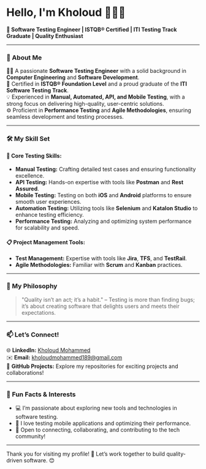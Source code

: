 # Hello, I'm Kholoud 👩‍💻✨  

**🌟 Software Testing Engineer | ISTQB® Certified | ITI Testing Track Graduate | Quality Enthusiast**  

---

### 🚀 About Me  
👩‍🎓 A passionate **Software Testing Engineer** with a solid background in **Computer Engineering** and **Software Development**.  
📜 Certified in **ISTQB® Foundation Level** and a proud graduate of the **ITI Software Testing Track**.  
💡 Experienced in **Manual, Automated, API, and Mobile Testing**, with a strong focus on delivering high-quality, user-centric solutions.  
⚙️ Proficient in **Performance Testing** and **Agile Methodologies**, ensuring seamless development and testing processes.  

---

### 🛠️ My Skill Set  

#### 🧪 **Core Testing Skills:**  
- **Manual Testing:** Crafting detailed test cases and ensuring functionality excellence.  
- **API Testing:** Hands-on expertise with tools like **Postman** and **Rest Assured**.  
- **Mobile Testing:** Testing on both **iOS** and **Android** platforms to ensure smooth user experiences.  
- **Automation Testing:** Utilizing tools like **Selenium** and **Katalon Studio** to enhance testing efficiency.  
- **Performance Testing:** Analyzing and optimizing system performance for scalability and speed.  

#### 📋 **Project Management Tools:**  
- **Test Management:** Expertise with tools like **Jira**, **TFS**, and **TestRail**.  
- **Agile Methodologies:** Familiar with **Scrum** and **Kanban** practices.  

---

### 🌟 My Philosophy  
> "Quality isn’t an act; it’s a habit." – Testing is more than finding bugs; it’s about creating software that delights users and meets their expectations.  

---

### 📫 Let’s Connect!  
🌐 **LinkedIn:** [Kholoud Mohammed](https://www.linkedin.com/in/kholoud-mohammed-2563aa1b2/)  
✉️ **Email:** [kholoudmohammed189@gmail.com](mailto:kholoudmohammed189@gmail.com)  
📂 **GitHub Projects:** Explore my repositories for exciting projects and collaborations!  

---

### 🎯 Fun Facts & Interests  
- 💻 I’m passionate about exploring new tools and technologies in software testing.  
- 📱 I love testing mobile applications and optimizing their performance.  
- 🤝 Open to connecting, collaborating, and contributing to the tech community!  

---

Thank you for visiting my profile! 🚀 Let’s work together to build quality-driven software. 😊  
